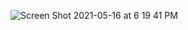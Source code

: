 ![Screen Shot 2021-05-16 at 6 19 41 PM](https://user-images.githubusercontent.com/81448226/118417870-4fb9c100-b673-11eb-904a-260cea4ab910.png)
